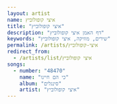 ```yaml
---
layout: artist
name: איצי קופולוביץ
title: "איצי קופולוביץ"
description: "דף האמן איצי קופולוביץ"
keywords: "שירים, מוזיקה, איצי קופולוביץ"
permalink: /artists/איצי-קופולוביץ
redirect_from:
  - /artists/list/איצי קופולוביץ
songs:
  - number: "48470"
    name: "כי הם חיינו"
    album: "סינגלים"
    artist: "איצי קופולוביץ"
---
```

